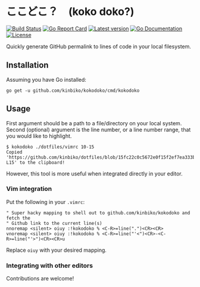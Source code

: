 # ここどこ？　(koko doko?)

[![Build Status](https://github.com/kinbiko/kokodoko/workflows/Go/badge.svg)](https://github.com/kinbiko/kokodoko/actions)
[![Go Report Card](https://goreportcard.com/badge/github.com/kinbiko/kokodoko)](https://goreportcard.com/report/github.com/kinbiko/kokodoko)
[![Latest version](https://img.shields.io/github/tag/kinbiko/kokodoko.svg?label=latest%20version&style=flat)](https://github.com/kinbiko/kokodoko/releases)
[![Go Documentation](http://img.shields.io/badge/godoc-documentation-blue.svg?style=flat)](https://pkg.go.dev/github.com/kinbiko/kokodoko?tab=doc)
[![License](https://img.shields.io/github/license/kinbiko/kokodoko.svg?style=flat)](https://github.com/kinbiko/kokodoko/blob/master/LICENSE)

Quickly generate GitHub permalink to lines of code in your local filesystem.

## Installation

Assuming you have Go installed:

```
go get -u github.com/kinbiko/kokodoko/cmd/kokodoko
```

## Usage

First argument should be a path to a file/directory on your local system.
Second (optional) argument is the line number, or a line number range, that you would like to highlight.

```console
$ kokodoko ./dotfiles/vimrc 10-15
Copied 'https://github.com/kinbiko/dotfiles/blob/15fc22c0c5672e0f15f2ef7ea333bd620aa9965c/vimrc#L10-L15' to the clipboard!
```

However, this tool is more useful when integrated directly in your editor.

### Vim integration

Put the following in your `.vimrc`:

```vim
" Super hacky mapping to shell out to github.com/kinbiko/kokodoko and fetch the
" Github link to the current line(s)
nnoremap <silent> oiuy :!kokodoko % <C-R>=line(".")<CR><CR>
vnoremap <silent> oiuy :!kokodoko % <C-R>=line("'<")<CR>-<C-R>=line("'>")<CR><CR>u
```

Replace `oiuy` with your desired mapping.

### Integrating with other editors

Contributions are welcome!
